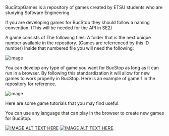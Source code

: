 BucStopGames is a repository of games created by ETSU students who are studying Software Engineering.

If you are developing games for BucStop they should follow a naming convention. 
(This will be needed for the API in SE2)  

A game consists of The following files: 
A folder that is the next unique number available in the repository. 
(Games are referrenced by this ID number) Inside that numbered file 
you will need the following:

![image](https://github.com/ccrawford02/BucStopGames/assets/111920921/4a1610ca-890e-462c-9f47-28af4ccdfc93)

You can develop any type of game you want for BucStop as long as it can run in a browser. By following this standardization it 
will allow for new games to work properly in BucStop. Here is an example of game 1 in the repository for reference.

![image](https://github.com/ccrawford02/BucStopGames/assets/111920921/7cfcfe95-d65e-44ea-8f2e-16582f1d195a)

Here are some game tutorials that you may find useful. 

You can use any language that can play in the browser to create new games for BucStop.

[![IMAGE ALT TEXT HERE](https://img.youtube.com/vi/ej8SatOj3V4/0.jpg)](https://www.youtube.com/watch?v=ej8SatOj3V4)
[![IMAGE ALT TEXT HERE](https://img.youtube.com/vi/v74X5dtDLvg/0.jpg)](https://www.youtube.com/watch?v=v74X5dtDLvg).
